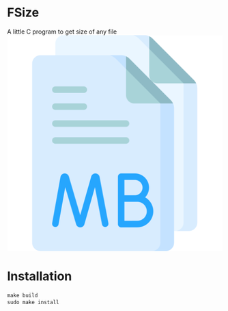 # FSize
A little C program to get size of any file
![File Size Icon](/file.png)

# Installation
```
make build
sudo make install
```
